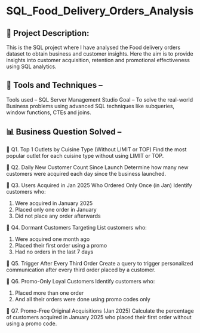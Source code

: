 # SQL_Food_Delivery_Orders_Analysis
## 📌 Project Description:
This is the SQL project where I have analysed the Food delivery orders dataset to obtain business and customer insights. 
Here the aim is to provide insights into customer acquisition, retention and promotional effectiveness using SQL analytics.
## 📌 Tools and Techniques –
Tools used – SQL Server Management Studio
Goal – To solve the real-world Business problems using advanced SQL techniques like subqueries, window functions, CTEs and joins.
## 📊 Business Question Solved –
🔹 Q1. Top 1 Outlets by Cuisine Type (Without LIMIT or TOP)
Find the most popular outlet for each cuisine type without using LIMIT or TOP.

🔹 Q2. Daily New Customer Count Since Launch
Determine how many new customers were acquired each day since the business launched.

🔹 Q3. Users Acquired in Jan 2025 Who Ordered Only Once (in Jan)
Identify customers who:
1.	Were acquired in January 2025
2.	Placed only one order in January
3.	Did not place any order afterwards
   
🔹 Q4. Dormant Customers Targeting
List customers who:
1.	Were acquired one month ago
2.	Placed their first order using a promo
3.	Had no orders in the last 7 days
   
🔹 Q5. Trigger After Every Third Order
Create a query to trigger personalized communication after every third order placed by a customer.

🔹 Q6. Promo-Only Loyal Customers
Identify customers who:
1.	Placed more than one order
2.	And all their orders were done using promo codes only
   
🔹 Q7. Promo-Free Original Acquisitions (Jan 2025)
Calculate the percentage of customers acquired in January 2025 who placed their first order without using a promo code.


